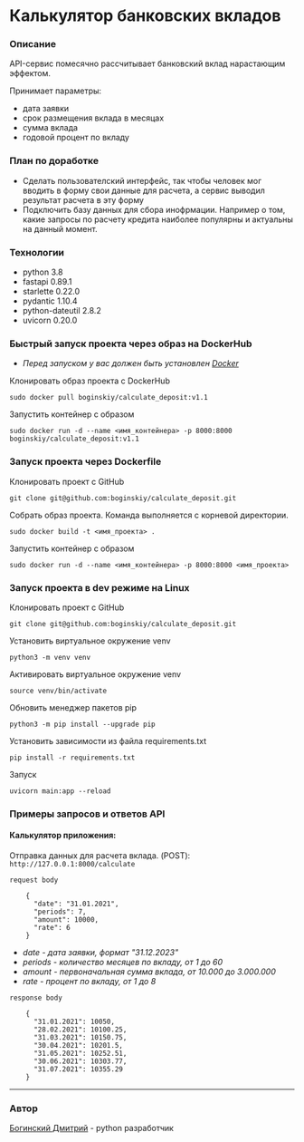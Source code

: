 # Калькулятор банковских вкладов

### **Описание**
API-сервис помесячно рассчитывает банковский вклад нарастающим эффектом.

Принимает параметры:
* дата заявки
* срок размещения вклада в месяцах
* сумма вклада
* годовой процент по вкладу

### **План по доработке**
* Сделать пользователский интерфейс, так чтобы человек мог вводить в 
форму свои данные для расчета, а сервис выводил результат расчета в эту форму
* Подключить базу данных для сбора инофрмации. Например о том, какие запросы по расчету 
кредита наиболее популярны и актуальны на данный момент. 

### **Технологии**
* python 3.8
* fastapi 0.89.1
* starlette 0.22.0
* pydantic 1.10.4
* python-dateutil 2.8.2
* uvicorn 0.20.0

### **Быстрый запуск проекта через образ на DockerHub**
* _Перед запуском у вас должен быть установлен [Docker](https://docs.docker.com/engine/install/ubuntu/)_

Клонировать образ проекта с DockerHub
```
sudo docker pull boginskiy/calculate_deposit:v1.1
```

Запустить контейнер с образом
```
sudo docker run -d --name <имя_контейнера> -p 8000:8000 boginskiy/calculate_deposit:v1.1
```

### **Запуск проекта через Dockerfile**
Клонировать проект c GitHub
```
git clone git@github.com:boginskiy/calculate_deposit.git
```

Собрать образ проекта. Команда выполняется с корневой директории.
```
sudo docker build -t <имя_проекта> .
```

Запустить контейнер с образом
```
sudo docker run -d --name <имя_контейнера> -p 8000:8000 <имя_проекта>
```

### **Запуск проекта в dev режиме на Linux**
Клонировать проект c GitHub
```
git clone git@github.com:boginskiy/calculate_deposit.git
```
Установить виртуальное окружение venv
```
python3 -m venv venv
```
Активировать виртуальное окружение venv
```
source venv/bin/activate
```
Обновить менеджер пакетов pip
```
python3 -m pip install --upgrade pip
```
Установить зависимости из файла requirements.txt
```
pip install -r requirements.txt
``` 
Запуск
```
uvicorn main:app --reload
```

### **Примеры запросов и ответов API**
#### **Калькулятор приложения:**
Отправка данных для расчета вклада. (POST): `http://127.0.0.1:8000/calculate`

```
request body

    {
      "date": "31.01.2021",
      "periods": 7,
      "amount": 10000,
      "rate": 6
    }
```

* _date - дата заявки, формат "31.12.2023"_
* _periods - количество месяцев по вкладу, от 1 до 60_
* _amount - первоначальная сумма вклада, от 10.000 до 3.000.000_
* _rate - процент по вкладу, от 1 до 8_

```
response body

    {
      "31.01.2021": 10050,
      "28.02.2021": 10100.25,
      "31.03.2021": 10150.75,
      "30.04.2021": 10201.5,
      "31.05.2021": 10252.51,
      "30.06.2021": 10303.77,
      "31.07.2021": 10355.29
    }
```
---

### **Автор**
[Богинский Дмитрий](https://github.com/boginskiy) - python разработчик